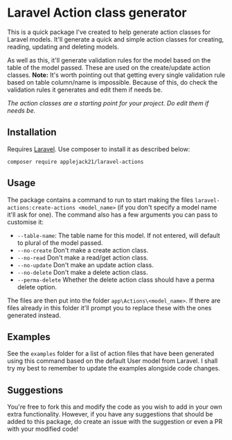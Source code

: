 # Laravel Action class generator
This is a quick package I've created to help generate action classes for Laravel models. It'll generate a quick and simple action classes for creating, reading, updating and deleting models.

As well as this, it'll generate validation rules for the model based on the table of the model passed. These are used on the create/update action classes.  **Note:** It's worth pointing out that getting every single validation rule based on table column/name is impossible. Because of this, do check the validation rules it generates and edit them if needs be.

*The action classes are a starting point for your project. Do edit them if needs be.*

<a name="installation"></a>
## Installation
Requires [Laravel](https://laravel.com/ "Laravel").
Use composer to install it as described below:
```
composer require applejack21/laravel-actions
```

<a name="usage"></a>
## Usage
The package contains a command to run to start making the files ``laravel-actions:create-actions <model_name>`` (if you don't specify a model name it'll ask for one).
The command also has a few arguments you can pass to customise it:
- ``--table-name``: The table name for this model. If not entered, will default to plural of the model passed.
- ``--no-create`` Don't make a create action class.
- ``--no-read`` Don't make a read/get action class.
- ``--no-update`` Don't make an update action class.
- ``--no-delete`` Don't make a delete action class.
- ``--perma-delete`` Whether the delete action class should have a perma delete option.

The files are then put into the folder ``app\Actions\<model_name>``. If there are files already in this folder it'll prompt you to replace these with the ones generated instead.

<a name="examples"></a>
## Examples
See the ``examples`` folder for a list of action files that have been generated using this command based on the default User model from Laravel. I shall try my best to remember to update the examples alongside code changes.

<a name="suggestions"></a>
## Suggestions
You're free to fork this and modify the code as you wish to add in your own extra functionality. However, if you have any suggestions that should be added to this package, do create an issue with the suggestion or even a PR with your modified code!
